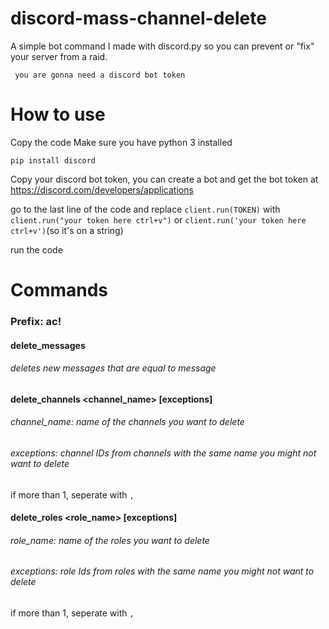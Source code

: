 # discord-mass-channel-delete

A simple bot command I made with discord.py so you can prevent or "fix" your server from a raid.

` you are gonna need a discord bot token`

# How to use

Copy the code
Make sure you have python 3 installed
 
 `pip install discord`
 
 Copy your discord bot token, you can create a bot and get the bot token at https://discord.com/developers/applications
 
 go to the last line of the code and replace `client.run(TOKEN)` with `client.run("your token here ctrl+v")` or `client.run('your token here ctrl+v')`(so it's on a string)
 
run the code

# Commands

### Prefix: ac!

 #### delete_messages <message>
  ###### deletes new messages that are equal to message
 #### delete_channels <channel_name> [exceptions]
  ###### channel_name: name of the channels you want to delete
  ###### exceptions: channel IDs from channels with the same name you might not want to delete
  if more than 1, seperate with `, `
 
 #### delete_roles <role_name> [exceptions]
  ###### role_name: name of the roles you want to delete
  ###### exceptions: role Ids from roles with the same name you might not want to delete
  if more than 1, seperate with `, `
